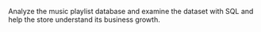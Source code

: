Analyze the music playlist database and examine the dataset with SQL and help the store understand its business growth.
